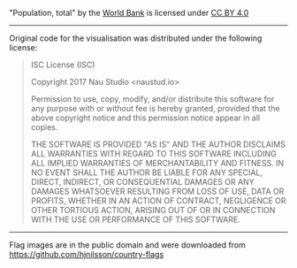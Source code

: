 "Population, total" by the [World Bank](https://www.worldbank.org/) is licensed under [CC BY 4.0](https://creativecommons.org/licenses/by/4.0/legalcode)

---

Original code for the visualisation was distributed under the following license:

>ISC License (ISC)
>
>Copyright 2017 Nau Studio <naustud.io>
>
>Permission to use, copy, modify, and/or distribute this software for any purpose with or without fee is hereby granted, provided that the above copyright notice and this permission notice appear in all copies.
>
>THE SOFTWARE IS PROVIDED "AS IS" AND THE AUTHOR DISCLAIMS ALL WARRANTIES WITH REGARD TO THIS SOFTWARE INCLUDING ALL IMPLIED WARRANTIES OF MERCHANTABILITY AND FITNESS. IN NO EVENT SHALL THE AUTHOR BE LIABLE FOR ANY SPECIAL, DIRECT, INDIRECT, OR CONSEQUENTIAL DAMAGES OR ANY DAMAGES WHATSOEVER RESULTING FROM LOSS OF USE, DATA OR PROFITS, WHETHER IN AN ACTION OF CONTRACT, NEGLIGENCE OR OTHER TORTIOUS ACTION, ARISING OUT OF OR IN CONNECTION WITH THE USE OR PERFORMANCE OF THIS SOFTWARE.

---

Flag images are in the public domain and were downloaded from https://github.com/hjnilsson/country-flags
